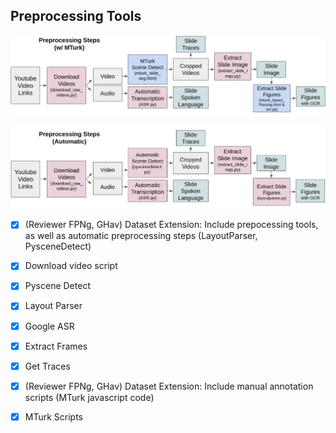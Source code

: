 ## Preprocessing Tools

![](/images/preproc_mturk.png)


![](/images/preproc_auto.png)


- [x] (Reviewer FPNg, GHav) Dataset Extension: Include prepocessing tools, as well as automatic preprocessing steps (LayoutParser, PysceneDetect)
- [x] Download video script
- [x] Pyscene Detect 
- [x] Layout Parser
- [x] Google ASR
- [x] Extract Frames
- [x] Get Traces


- [x] (Reviewer FPNg, GHav) Dataset Extension: Include manual annotation scripts (MTurk javascript code)
- [x] MTurk Scripts


